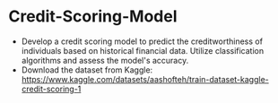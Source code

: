 # Credit-Scoring-Model
- Develop a credit scoring model to predict the creditworthiness of individuals based on historical financial data. Utilize classification algorithms and assess the model's accuracy.
- Download the dataset from Kaggle: https://www.kaggle.com/datasets/aashofteh/train-dataset-kaggle-credit-scoring-1
